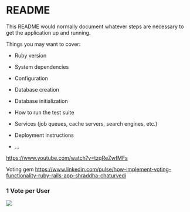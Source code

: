 # README

This README would normally document whatever steps are necessary to get the
application up and running.

Things you may want to cover:

* Ruby version

* System dependencies

* Configuration

* Database creation

* Database initialization

* How to run the test suite

* Services (job queues, cache servers, search engines, etc.)

* Deployment instructions

* ...

https://www.youtube.com/watch?v=tzqReZwfMFs


Voting gem
https://www.linkedin.com/pulse/how-implement-voting-functionality-ruby-rails-app-shraddha-chaturvedi


### 1 Vote per User
![](/images/vote-ui.png)